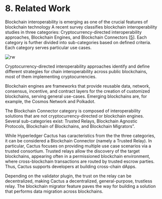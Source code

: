 # 8. Related Work

Blockchain interoperability is emerging as one of the crucial features of blockchain technology
A recent survey classifies blockchain interoperability studies in three categories: Cryptocurrency-directed interoperability approaches, Blockchain Engines, and Blockchain Connectors [[5](#9-references)]. Each category is further divided into sub-categories based on defined criteria.
Each category serves particular use cases.

![rw](./related-work-categories.png)

Cryptocurrency-directed interoperability approaches identify and define different strategies for chain interoperability across public blockchains, most of them implementing cryptocurrencies.

Blockchain engines are frameworks that provide reusable data, network, consensus, incentive, and contract layers for the creation of customized blockchains, serving general use-cases. Emerging blockchains are, for example, the Cosmos Network and Polkadot.

The Blockchain Connector category is composed of interoperability solutions that are not cryptocurrency-directed or blockchain engines. Several sub-categories exist: Trusted Relays, Blockchain Agnostic Protocols, Blockchain of Blockchains, and Blockchain Migrators”.

While Hyperledger Cactus has caracteristics from the the three categories, it can be considered a Blockchain Connector (namely a Trusted Relay). In particular, Cactus focuses on providing multiple use case scenarios via a trusted consortium.
Trusted relays allow the discovery of the target blockchains, appearing often in a permissioned blockchain environment, where cross-blockchain transactions are routed by trusted escrow parties. Thus, Cactus supports developers at building cross-chain dApps.

Depending on the validator plugin, the trust on the relay can be decentralized, making Cactus a decentralized, general-purpose, trustless relay.
The blockchain migrator feature paves the way for building a solution that performs data migration across blockchains.
